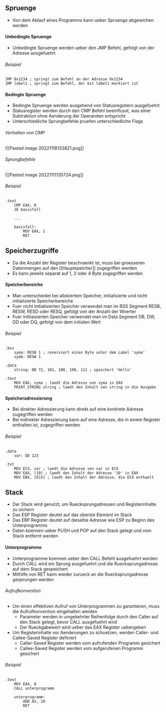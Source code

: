 ## Spruenge
- Von dem Ablauf eines Programms kann ueber Spruenge abgewichen werden
#### Unbedingte Spruenge
- Unbedingte Spruenge werden ueber den JMP Befehl, gefolgt von der Adresse ausgefuehrt
###### Beispiel
	JMP 0x1234 ; springt zum Befehl an der Adresse 0x1234
	JMP label1 ; springt zum Befehl, der mit label1 markiert ist
#### Bedingte Spruenge
- Bedingte Spruenge werden ausgehend von Statusregistern ausgefuehrt
- Statusregister werden durch den CMP Befehl beeinflusst, was einer Subtraktion ohne Aenderung der Operanden entspricht
- Unterschiedliche Sprungbefehle pruefen unterschiedliche Flags
###### Verhalten von CMP
![[Pasted image 20221118133821.png]]
###### Sprungbefehle
![[Pasted image 20221111135724.png]]
###### Beispiel
	.text
		CMP EAX, 0
		JE basisfall
		
		...
		
		basisfall:
			MOV EAX, 1
			RET	
## Speicherzugriffe
- Da die Anzahl der Register beschraenkt ist, muss bei groesseren Datenmengen auf den [[Hauptspeicher]] zugegriffen werden
- Es kann jeweils separat auf 1, 2 oder 4 Byte zugegriffen werden
#### Speicherbereiche
- Man unterscheidet bei allokiertem Speicher, initialisierte und nicht initialisierte Speicherbereiche
- Fuer nicht initialisierten Speicher verwendet man im BSS Segment RESB, RESW, RESD oder RESQ, gefolgt von der Anzahl der Woerter
- Fuer initliaisierten Speicher verwendet man im Data Segment DB, DW, DD oder DQ, gefolgt von dem initialen Wert
###### Beispiel
	.bss
		syma: RESB 1 ; reserviert einen Byte unter dem Label 'syma'
		symb: RESW 1
	
	.data
		string: DB 72, 101, 108, 108, 111 ; speichert 'Hello'
	
	.text
		MOV EAX, syma ; laedt die Adresse von syma in EAX
		PRINT_STRING string ; laedt den Inhalt von string in die Ausgabe
#### Speicheradressierung
- Bei direkter Adressierung kann direkt auf eine konkrete Adresse zugegriffen werden
- Bei indirekter Adressierung kann auf eine Adresse, die in einem Register enthalten ist, zugegriffen werden
###### Beispiel
	.data
		var: DD 123
	
	.txt
		MOV ECX, var ; laedt die Adresse von var in ECX
		MOV EAX, [10] ; laedt den Inhalt der Adresse '10' in EAX
		MOV EBX, [ECX] ; laedt den Inhalt der Adresse, die ECX enthaelt
## Stack
- Der Stack wird genutzt, um Ruecksprungadressen und Registerinhalte zu sichern
- Das ESP Register deutet auf das oberste Element im Stack
- Das EBP Register deutet auf dieselbe Adresse wie ESP zu Beginn des Unterprogramms
- Daten koennen ueber PUSH und POP auf den Stack gelegt und vom Stack entfernt werden
#### Unterprogramme
- Unterprogramme koennen ueber den CALL Befehl ausgefuehrt werden
- Durch CALL wird ein Sprung ausgefuehrt und die Ruecksprungadresse auf dem Stack gespeichert
- Mithilfe von RET kann wieder zurueck an die Ruecksprungadresse gesprungen werden
###### Aufrufkonvention
- Um einen effektiven Aufruf von Unterprogrammen zu garantieren, muss die Aufrufkonvention eingehalten werden
	- Parameter werden in umgekehrter Reihenfolge durch den Caller auf den Stack gelegt, bevor CALL ausgefuehrt wird
	- Der Rueckgabewert wird ueber das EAX Register uebergeben
- Um Registerinhalte vor Aenderungen zu schuetzen, werden Caller- und Callee-Saved Register definiert
	- Caller-Saved Register werden vom aufrufenden Programm gesichert
	- Callee-Saved Register werden vom aufgerufenen Programm gesichert
###### Beispiel
	.text
		MOV EAX, 0
		CALL unterprogramm

		unterprogramm:
			ADD AX, 10
			RET